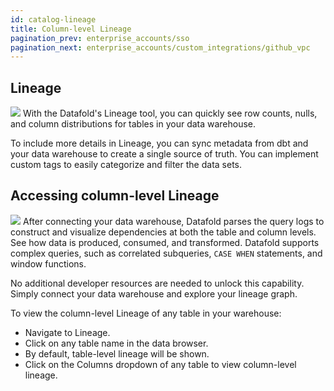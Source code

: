 ```yaml
---
id: catalog-lineage
title: Column-level Lineage
pagination_prev: enterprise_accounts/sso
pagination_next: enterprise_accounts/custom_integrations/github_vpc
---
```

## Lineage
![](../../static/img/catalog_landing.png)
With the Datafold's Lineage tool, you can quickly see row counts, nulls, and column distributions for tables in your data warehouse.

To include more details in Lineage, you can sync metadata from dbt and your data warehouse to create a single source of truth. You can implement custom tags to easily categorize and filter the data sets. 

## Accessing column-level Lineage

![](../../static/img/lineage_detail.png)
After connecting your data warehouse, Datafold parses the query logs to construct and visualize dependencies at both the table and column levels. See how data is produced, consumed, and transformed. Datafold supports complex queries, such as correlated subqueries, `CASE WHEN` statements, and window functions.

No additional developer resources are needed to unlock this capability. Simply connect your data warehouse and explore your lineage graph. 

To view the column-level Lineage of any table in your warehouse:

* Navigate to Lineage.
* Click on any table name in the data browser.
* By default, table-level lineage will be shown. 
* Click on the Columns dropdown of any table to view column-level lineage.